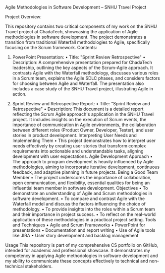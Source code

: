 Agile Methodologies in Software Development – SNHU Travel Project

Project Overview:

This repository contains two critical components of my work on the SNHU Travel project at ChadaTech, showcasing the application of Agile methodologies in software development. The project demonstrates a transition from traditional Waterfall methodologies to Agile, specifically focusing on the Scrum framework.
Contents:

1.	PowerPoint Presentation:
• Title: "Sprint Review Retrospective"
• Description: A comprehensive presentation prepared for ChadaTech leadership, outlining the key aspects of the Scrum-Agile approach. It contrasts Agile with the Waterfall methodology, discusses various roles in a Scrum team, explains the Agile SDLC phases, and considers factors for choosing between Agile and Waterfall. The presentation also includes a case study of the SNHU Travel project, illustrating Agile in action.

2.	Sprint Review and Retrospective Report:
•	Title: "Sprint Review and Retrospective"
•	Description: This document is a detailed report reflecting the Scrum Agile approach's application in the SNHU Travel project. It includes insights on the execution of Scrum events, the importance of communication in Agile environments, the collaboration between different roles (Product Owner, Developer, Tester), and user stories in product development.
Interpreting User Needs and Implementing Them
•	This project demonstrates how to interpret user needs effectively by creating user stories that transform complex requirements into actionable and understandable tasks, aligning development with user expectations.
Agile Development Approach
•	The approach to program development is heavily influenced by Agile methodologies, aiming to incorporate iterative development, continuous feedback, and adaptive planning in future projects.
Being a Good Team Member
•	The project underscores the importance of collaboration, open communication, and flexibility, essential qualities for being an influential team member in software development.
Objectives
•	To demonstrate an understanding of Agile and Scrum methodologies in software development.
•	To compare and contrast Agile with the Waterfall model and discuss the factors influencing the choice of methodology.
•	To provide insights into the roles within a Scrum team and their importance in project success.
•	To reflect on the real-world application of these methodologies in a practical project setting.
Tools and Techniques
•	Agile and Scrum Frameworks
•	PowerPoint for presentations
•	Documentation and report writing
•	Use of Agile tools like JIRA
•	User story development and backlog management

Usage
This repository is part of my comprehensive CS portfolio on GitHub, intended for academic and professional showcase. It demonstrates my competency in applying Agile methodologies in software development and my ability to communicate these concepts effectively to technical and non-technical stakeholders.

